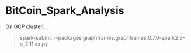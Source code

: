 # BitCoin_Spark_Analysis
On GCP cluster:
> spark-submit --packages graphframes:graphframes:0.7.0-spark2.3-s_2.11 xx.py
